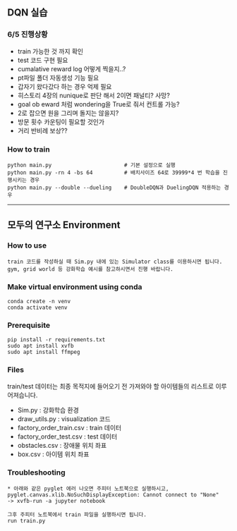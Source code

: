 ## DQN 실습

### 6/5 진행상황
 - train 가능한 것 까지 확인
 - test 코드 구현 필요
 - cumalative reward log 어떻게 찍을지..?
 - pt파일 폴더 자동생성 기능 필요
 - 갑자기 왔다갔다 하는 경우 억제 필요
  - 히스토리 4장의 nunique로 판단 해서 2이면 패널티? 사망? 
  - goal ob eward 처럼 wondering을 True로 줘서 컨트롤 가능?
  - 2로 잡으면 원을 그리며 돌지는 않을지?
  - 방문 횟수 카운팅이 필요할 것인가
 - 거리 반비례 보상??


### **How to train**
    python main.py                       # 기본 설정으로 실행
    python main.py -rn 4 -bs 64          # 배치사이즈 64로 39999*4 번 학습을 진행시키는 경우
    python main.py --double --dueling    # DoubleDQN과 DuelingDQN 적용하는 경우

---

## 모두의 연구소 Environment

### **How to use**
    train 코드를 작성하실 때 Sim.py 내에 있는 Simulator class를 이용하시면 됩니다.
    gym, grid world 등 강화학습 예시를 참고하시면서 진행 바랍니다.

### **Make virtual environment using conda**
    
    conda create -n venv
    conda activate venv

### **Prerequisite**
    
    pip install -r requirements.txt
    sudo apt install xvfb
    sudo apt install ffmpeg

### **Files**
train/test 데이터는 최종 목적지에 들어오기 전 가져와야 할 아이템들의 리스트로 이루어져습니다.

- Sim.py : 강화학습 환경
- draw_utils.py : visualization 코드
- factory_order_train.csv : train 데이터
- factory_order_test.csv  : test 데이터
- obstacles.csv : 장애물 위치 좌표
- box.csv : 아이템 위치 좌표


### **Troubleshooting**
    
    * 아래와 같은 pyglet 에러 나오면 주피터 노트북으로 실행하시고,
    pyglet.canvas.xlib.NoSuchDisplayException: Cannot connect to "None"
    -> xvfb-run -a jupyter notebook

    그후 주피터 노트북에서 train 파일을 실행하시면 됩니다.
    run train.py
